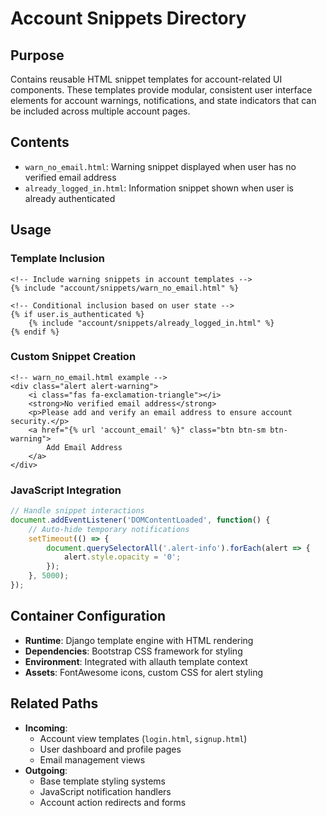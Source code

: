 
# Account Snippets Directory

## Purpose
Contains reusable HTML snippet templates for account-related UI components. These templates provide modular, consistent user interface elements for account warnings, notifications, and state indicators that can be included across multiple account pages.

## Contents
- `warn_no_email.html`: Warning snippet displayed when user has no verified email address
- `already_logged_in.html`: Information snippet shown when user is already authenticated

## Usage

### Template Inclusion
```django
<!-- Include warning snippets in account templates -->
{% include "account/snippets/warn_no_email.html" %}

<!-- Conditional inclusion based on user state -->
{% if user.is_authenticated %}
    {% include "account/snippets/already_logged_in.html" %}
{% endif %}
```

### Custom Snippet Creation
```django
<!-- warn_no_email.html example -->
<div class="alert alert-warning">
    <i class="fas fa-exclamation-triangle"></i>
    <strong>No verified email address</strong>
    <p>Please add and verify an email address to ensure account security.</p>
    <a href="{% url 'account_email' %}" class="btn btn-sm btn-warning">
        Add Email Address
    </a>
</div>
```

### JavaScript Integration
```javascript
// Handle snippet interactions
document.addEventListener('DOMContentLoaded', function() {
    // Auto-hide temporary notifications
    setTimeout(() => {
        document.querySelectorAll('.alert-info').forEach(alert => {
            alert.style.opacity = '0';
        });
    }, 5000);
});
```

## Container Configuration
- **Runtime**: Django template engine with HTML rendering
- **Dependencies**: Bootstrap CSS framework for styling
- **Environment**: Integrated with allauth template context
- **Assets**: FontAwesome icons, custom CSS for alert styling

## Related Paths
- **Incoming**: 
  - Account view templates (`login.html`, `signup.html`)
  - User dashboard and profile pages
  - Email management views
- **Outgoing**: 
  - Base template styling systems
  - JavaScript notification handlers
  - Account action redirects and forms

